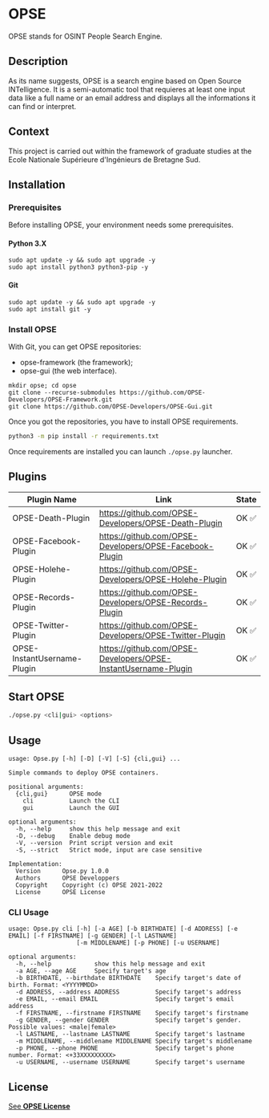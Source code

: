 # OPSE

OPSE stands for OSINT People Search Engine.

## Description

As its name suggests, OPSE is a search engine based on Open Source INTelligence. It is a semi-automatic tool that requieres at least one input data like a full name or an email address and displays all the informations it can find or interpret.

## Context

This project is carried out within the framework of graduate studies at the Ecole Nationale Supérieure d'Ingénieurs de Bretagne Sud.

## Installation

### Prerequisites

Before installing OPSE, your environment needs some prerequisites.

#### Python 3.X

```
sudo apt update -y && sudo apt upgrade -y
sudo apt install python3 python3-pip -y
```

#### Git

```
sudo apt update -y && sudo apt upgrade -y
sudo apt install git -y
```

### Install OPSE

With Git, you can get OPSE repositories:
- opse-framework (the framework);
- opse-gui (the web interface).

```
mkdir opse; cd opse
git clone --recurse-submodules https://github.com/OPSE-Developers/OPSE-Framework.git
git clone https://github.com/OPSE-Developers/OPSE-Gui.git
```

Once you got the repositories, you have to install OPSE requirements.

```bash
python3 -m pip install -r requirements.txt
```

Once requirements are installed you can launch `./opse.py` launcher.

## Plugins

| Plugin Name                 | Link                                                            | State    |
| --------------------------- | --------------------------------------------------------------- | -------- |
| OPSE-Death-Plugin           | https://github.com/OPSE-Developers/OPSE-Death-Plugin            | OK ✅    |
| OPSE-Facebook-Plugin        | https://github.com/OPSE-Developers/OPSE-Facebook-Plugin         | OK ✅    |
| OPSE-Holehe-Plugin          | https://github.com/OPSE-Developers/OPSE-Holehe-Plugin           | OK ✅    |
| OPSE-Records-Plugin         | https://github.com/OPSE-Developers/OPSE-Records-Plugin          | OK ✅    |
| OPSE-Twitter-Plugin         | https://github.com/OPSE-Developers/OPSE-Twitter-Plugin          | OK ✅    |
| OPSE-InstantUsername-Plugin | https://github.com/OPSE-Developers/OPSE-InstantUsername-Plugin  | OK ✅    |

## Start OPSE

```bash
./opse.py <cli|gui> <options>
```

## Usage

```
usage: Opse.py [-h] [-D] [-V] [-S] {cli,gui} ...

Simple commands to deploy OPSE containers.

positional arguments:
  {cli,gui}      OPSE mode
    cli          Launch the CLI
    gui          Launch the GUI

optional arguments:
  -h, --help     show this help message and exit
  -D, --debug    Enable debug mode
  -V, --version  Print script version and exit
  -S, --strict   Strict mode, input are case sensitive

Implementation:
  Version      Opse.py 1.0.0
  Authors      OPSE Developpers
  Copyright    Copyright (c) OPSE 2021-2022
  License      OPSE License
```

### CLI Usage

```
usage: Opse.py cli [-h] [-a AGE] [-b BIRTHDATE] [-d ADDRESS] [-e EMAIL] [-f FIRSTNAME] [-g GENDER] [-l LASTNAME] 
                   [-m MIDDLENAME] [-p PHONE] [-u USERNAME]

optional arguments:
  -h, --help            show this help message and exit
  -a AGE, --age AGE     Specify target's age
  -b BIRTHDATE, --birthdate BIRTHDATE    Specify target's date of birth. Format: <YYYYMMDD>
  -d ADDRESS, --address ADDRESS          Specify target's address
  -e EMAIL, --email EMAIL                Specify target's email address
  -f FIRSTNAME, --firstname FIRSTNAME    Specify target's firstname
  -g GENDER, --gender GENDER             Specify target's gender. Possible values: <male|female>
  -l LASTNAME, --lastname LASTNAME       Specify target's lastname
  -m MIDDLENAME, --middlename MIDDLENAME Specify target's middlename
  -p PHONE, --phone PHONE                Specify target's phone number. Format: <+33XXXXXXXXX>
  -u USERNAME, --username USERNAME       Specify target's username

```

## License

[See __OPSE License__](LICENSE)
